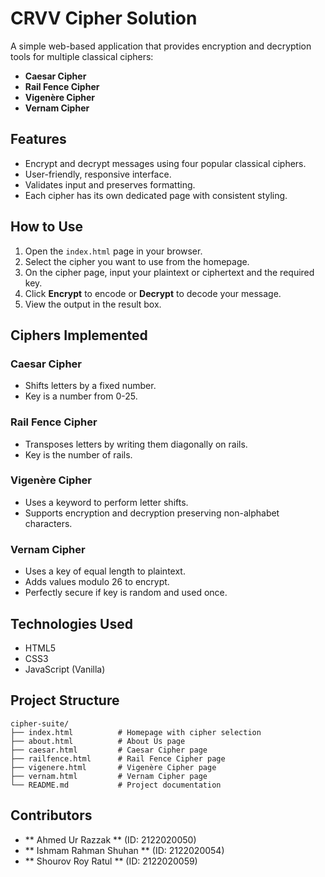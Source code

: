 # CRVV Cipher Solution

A simple web-based application that provides encryption and decryption tools for multiple classical ciphers:

- **Caesar Cipher**
- **Rail Fence Cipher**
- **Vigenère Cipher**
- **Vernam Cipher**

## Features

- Encrypt and decrypt messages using four popular classical ciphers.
- User-friendly, responsive interface.
- Validates input and preserves formatting.
- Each cipher has its own dedicated page with consistent styling.

## How to Use

1. Open the `index.html` page in your browser.
2. Select the cipher you want to use from the homepage.
3. On the cipher page, input your plaintext or ciphertext and the required key.
4. Click **Encrypt** to encode or **Decrypt** to decode your message.
5. View the output in the result box.

## Ciphers Implemented

### Caesar Cipher

- Shifts letters by a fixed number.
- Key is a number from 0-25.

### Rail Fence Cipher

- Transposes letters by writing them diagonally on rails.
- Key is the number of rails.

### Vigenère Cipher

- Uses a keyword to perform letter shifts.
- Supports encryption and decryption preserving non-alphabet characters.

### Vernam Cipher

- Uses a key of equal length to plaintext.
- Adds values modulo 26 to encrypt.
- Perfectly secure if key is random and used once.

## Technologies Used

- HTML5
- CSS3
- JavaScript (Vanilla)

## Project Structure

```
cipher-suite/
├── index.html          # Homepage with cipher selection
├── about.html          # About Us page
├── caesar.html         # Caesar Cipher page
├── railfence.html      # Rail Fence Cipher page
├── vigenere.html       # Vigenère Cipher page
├── vernam.html         # Vernam Cipher page
└── README.md           # Project documentation
```



## Contributors

- ** Ahmed Ur Razzak ** (ID: 2122020050)
- ** Ishmam Rahman Shuhan ** (ID: 2122020054)
- ** Shourov Roy Ratul ** (ID: 2122020059)
